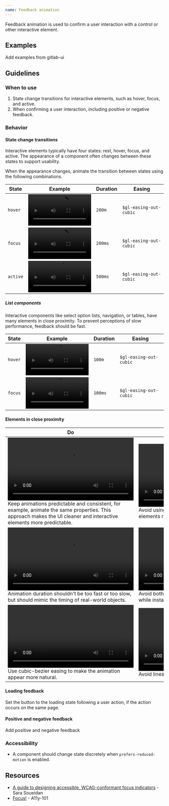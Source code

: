 ```yaml
---
name: Feedback animation
---
```

  
Feedback animation is used to confirm a user interaction with a control or other interactive element.

## Examples

<todo>Add examples from gitlab-ui</todo>

## Guidelines

### When to use

1. State change transitions for interactive elements, such as hover, focus, and active.
1. When confirming a user interaction, including positive or negative feedback.

### Behavior

#### State change transitions

Interactive elements typically have four states: rest, hover, focus, and active. The appearance of a component often changes between these states to support usability.

When the appearance changes, animate the transition between states using the following combinations.

| State | Example | Duration | Easing |
| --- | --- | --- | --- |
| `hover` | <video tabindex="0" preload="true" controls="" loop="true" playsinline="true" aria-label="Button animation on hover: background and border colors are changing with ease easing" width="200"><source src="/video/feedback-hover.mp4"></video> | `200m` | `$gl-easing-out-cubic` |
| `focus` | <video tabindex="0" preload="true" controls="" loop="true" playsinline="true" aria-label="Button animation on focus: outline ring appears with easeOutCubic easing" width="200"><source src="/video/feedback-focus.mp4"></video> | `200ms` | `$gl-easing-out-cubic` |
| `active` | <video tabindex="0" preload="true" controls="" loop="true" playsinline="true" aria-label="Button animation on click: water rings surround the button" width="200"><source src="/video/feedback-active.mp4"></video> | `500ms` | `$gl-easing-out-cubic` |

##### List components

Interactive components like select option lists, navigation, or tables, have many elements in close proximity. To prevent perceptions of slow performance, feedback should be fast.

| State | Example | Duration | Easing |
| --- | --- | --- | --- |
| `hover` | <video tabindex="0" preload="true" controls="" loop="true" playsinline="true" aria-label="Select option list animation on hover: background and border colors are changing with ease easing" width="200"><source src="/video/feedback-list-hover.mp4"></video> | `100m` | `$gl-easing-out-cubic` |
| `focus` | <video tabindex="0" preload="true" controls="" loop="true" playsinline="true" aria-label="Select option list animation on focus: outline ring appears with easeOutCubic easing" width="200"><source src="/video/feedback-list-focus.mp4"></video> | `100ms` | `$gl-easing-out-cubic` |

#### Elements in close proximity

| Do | Don't |
| --- | --- |
| <video tabindex="0" preload="true" controls="" loop="true" playsinline="true" aria-label="Animation of the border color on hover for select, input and button controls" width="400"><source src="/video/feedback-group-transition-do.mp4"></video><br />Keep animations predictable and consistent, for example, animate the same properties. This approach makes the UI cleaner and interactive elements more predictable. | <video tabindex="0" preload="true" controls="" loop="true" playsinline="true" aria-label="Animation of different properties on hover for select, input and button controls" width="400"><source src="/video/feedback-group-transition-dont.mp4"></video><br />Avoid using different animations for elements within a group. Using similar animations for interactive elements reduces the user's cognitive load, making it easier to understand how these elements work. |
| <video tabindex="0" preload="true" controls="" loop="true" playsinline="true" aria-label="Animating the text field focus ring in 200ms that feels natural" width="400"><source src="/video/feedback-transition-duration-do.mp4"></video><br />Animation duration shouldn't be too fast or too slow, but should mimic the timing of real-world objects. | <video tabindex="0" preload="true" controls="" loop="true" playsinline="true" aria-label="Animating the text field focus ring in 100ms that feels instant" width="400"><source src="/video/feedback-transition-duration-dont-1.mp4"></video><video tabindex="0" preload="true" controls="" loop="true" playsinline="true" aria-label="Animating the text field focus ring in 300ms that feels buggy" width="400"><source src="/video/feedback-transition-duration-dont-2.mp4"></video><br />Avoid both instant and slow animations. Slow animations can make the entire user interface feel sluggish, while instant animations can make it feel less lively. |
| <video tabindex="0" preload="true" controls="" loop="true" playsinline="true" aria-label="Animating the text field focus ring with cubic-bezier — fast at the start and slow at the end" width="400"><source src="/video/feedback-transition-easing-do.mp4"></video><br />Use cubic-bezier easing to make the animation appear more natural. | <video tabindex="0" preload="true" controls="" loop="true" playsinline="true" aria-label="Animating the text field focus ring with linear easing" width="400"><source src="/video/feedback-transition-easing-dont-1.mp4"></video><video tabindex="0" preload="true" controls="" loop="true" playsinline="true" aria-label="Animating the text field focus ring with default ease function" width="400"><source src="/video/feedback-transition-easing-dont-2.mp4"></video><br />Avoid linear or other default easing functions for animations, they make UI feel less lively. |

#### Loading feedback

Set the button to the loading state following a user action, if the action occurs on the same page.

<story-viewer component="base-button" title="Loading button" :args-loading="true"></story-viewer>

#### Positive and negative feedback

<todo>Add positive and negative feedback</todo>

### Accessibility

- A component should change state discretely when `prefers-reduced-motion` is enabled.

## Resources

- [A guide to designing accessible, WCAG-conformant focus indicators](https://www.sarasoueidan.com/blog/focus-indicators/) - Sara Soueidan
- [Focus!](https://a11y-101.com/design/focus) - A11y-101
